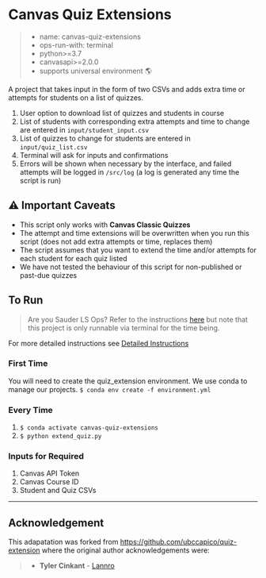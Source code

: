 # Canvas Quiz Extensions

> - name: canvas-quiz-extensions
> - ops-run-with: terminal
> - python>=3.7
> - canvasapi>=2.0.0
> - supports universal environment 🌎

A project that takes input in the form of two CSVs and adds extra time or attempts for students on a list of quizzes.

1. User option to download list of quizzes and students in course
1. List of students with corresponding extra attempts and time to change are entered in `input/student_input.csv`
1. List of quizzes to change for students are entered in `input/quiz_list.csv`
1. Terminal will ask for inputs and confirmations
1. Errors will be shown when necessary by the interface, and failed attempts will be logged in `/src/log` (a log is generated any time the script is run)

## :warning: Important Caveats

- This script only works with **Canvas Classic Quizzes**
- The attempt and time extensions will be overwritten when you run this script (does not add extra attempts or time, replaces them)
- The script assumes that you want to extend the time and/or attempts for each student for each quiz listed
- We have not tested the behaviour of this script for non-published or past-due quizzes

## To Run

> Are you Sauder LS Ops? Refer to the instructions [here](https://github.com/saud-learning-services/instructions-and-other-templates) but note that this project is only runnable via terminal for the time being.

For more detailed instructions see [Detailed Instructions](detailed_instructions.md)

### First Time

You will need to create the quiz_extension environment. We use conda to manage our projects.
`$ conda env create -f environment.yml`

### Every Time

1. `$ conda activate canvas-quiz-extensions`
1. `$ python extend_quiz.py`

### Inputs for Required

1. Canvas API Token
1. Canvas Course ID
1. Student and Quiz CSVs

---

## Acknowledgement

This adapatation was forked from https://github.com/ubccapico/quiz-extension where the original author acknowledgements were:

> - **Tyler Cinkant** - [Lannro](https://github.com/Lannro)
